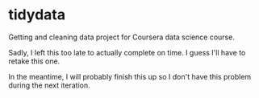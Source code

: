 tidydata
========

Getting and cleaning data project for Coursera data science course.

Sadly, I left this too late to actually complete on time.  I guess I'll
have to retake this one.

In the meantime, I will probably finish this up so I don't have this
problem during the next iteration.

